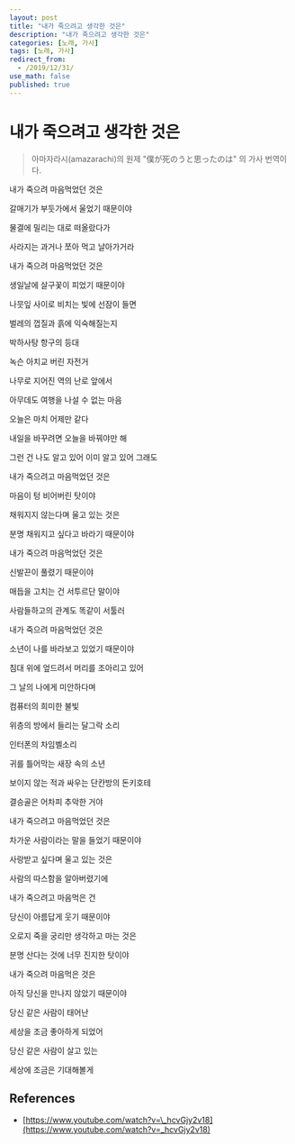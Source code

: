 ```yaml
---
layout: post
title: "내가 죽으려고 생각한 것은"
description: "내가 죽으려고 생각한 것은"
categories: [노래, 가사]
tags: [노래, 가사]
redirect_from:
  - /2019/12/31/
use_math: false
published: true
---
```


# 내가 죽으려고 생각한 것은

> 아마자라시(amazarachi)의 원제 "僕が死のうと思ったのは" 의 가사 번역이다.

내가 죽으려 마음먹었던 것은

갈매기가 부둣가에서 울었기 때문이야

물결에 밀리는 대로 떠올랐다가

사라지는 과거나 쪼아 먹고 날아가거라

내가 죽으려 마음먹었던 것은

생일날에 살구꽃이 피었기 때문이야

나뭇잎 사이로 비치는 빛에 선잠이 들면

벌레의 껍질과 흙에 익숙해질는지

박하사탕 항구의 등대

녹슨 아치교 버린 자전거

나무로 지어진 역의 난로 앞에서

아무데도 여행을 나설 수 없는 마음

오늘은 마치 어제만 같다

내일을 바꾸려면 오늘을 바꿔야만 해

그런 건 나도 알고 있어 이미 알고 있어 그래도

내가 죽으려고 마음먹었던 것은

마음이 텅 비어버린 탓이야

채워지지 않는다며 울고 있는 것은

분명 채워지고 싶다고 바라기 때문이야

내가 죽으려 마음먹었던 것은

신발끈이 풀렸기 때문이야

매듭을 고치는 건 서투르단 말이야

사람들하고의 관계도 똑같이 서툴러

내가 죽으려 마음먹었던 것은

소년이 나를 바라보고 있었기 때문이야

침대 위에 엎드려서 머리를 조아리고 있어

그 날의 나에게 미안하다며

컴퓨터의 희미한 불빛

위층의 방에서 들리는 달그락 소리

인터폰의 차임벨소리

귀를 틀어막는 새장 속의 소년

보이지 않는 적과 싸우는 단칸방의 돈키호테

결승골은 어차피 추악한 거야

내가 죽으려고 마음먹었던 것은

차가운 사람이라는 말을 들었기 때문이야

사랑받고 싶다며 울고 있는 것은

사람의 따스함을 알아버렸기에

내가 죽으려고 마음먹은 건

당신이 아름답게 웃기 때문이야

오로지 죽을 궁리만 생각하고 마는 것은

분명 산다는 것에 너무 진지한 탓이야

내가 죽으려 마음먹은 것은

아직 당신을 만나지 않았기 때문이야

당신 같은 사람이 태어난

세상을 조금 좋아하게 되었어

당신 같은 사람이 살고 있는

세상에 조금은 기대해볼게

## References

- [https://www.youtube.com/watch?v=\_hcvGjy2v18](https://www.youtube.com/watch?v=_hcvGjy2v18)
